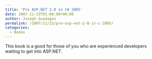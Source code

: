 ```yaml
---
title: 'Pro ASP.NET 2.0 in C# 2005'
date: 2007-11-23T01:00:00+00:00
author: Joseph Guadagno
permalink: /2007/11/23/pro-asp-net-2-0-in-c-2005/
categories:
  - Books
---
```

This book is a good for those of you who are experienced developers waiting to get into ASP.NET.